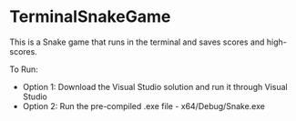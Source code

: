 # TerminalSnakeGame

This is a Snake game that runs in the terminal
and saves scores and high-scores.

To Run:
- Option 1: Download the Visual Studio solution and run it through Visual Studio
- Option 2: Run the pre-compiled .exe file - x64/Debug/Snake.exe

